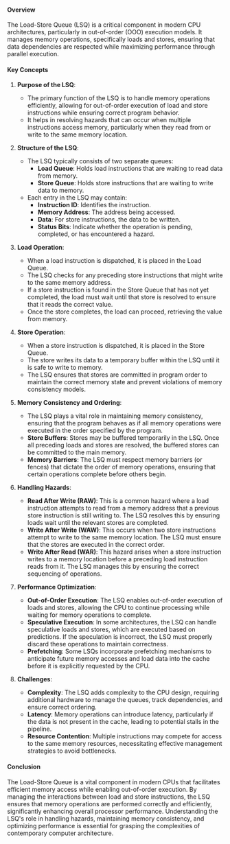 #### Overview

The Load-Store Queue (LSQ) is a critical component in modern CPU architectures, particularly in out-of-order (OOO) execution models. It manages memory operations, specifically loads and stores, ensuring that data dependencies are respected while maximizing performance through parallel execution.

#### Key Concepts

1. **Purpose of the LSQ**:
    
    - The primary function of the LSQ is to handle memory operations efficiently, allowing for out-of-order execution of load and store instructions while ensuring correct program behavior.
    - It helps in resolving hazards that can occur when multiple instructions access memory, particularly when they read from or write to the same memory location.
2. **Structure of the LSQ**:
    
    - The LSQ typically consists of two separate queues:
        - **Load Queue**: Holds load instructions that are waiting to read data from memory.
        - **Store Queue**: Holds store instructions that are waiting to write data to memory.
    - Each entry in the LSQ may contain:
        - **Instruction ID**: Identifies the instruction.
        - **Memory Address**: The address being accessed.
        - **Data**: For store instructions, the data to be written.
        - **Status Bits**: Indicate whether the operation is pending, completed, or has encountered a hazard.
3. **Load Operation**:
    
    - When a load instruction is dispatched, it is placed in the Load Queue.
    - The LSQ checks for any preceding store instructions that might write to the same memory address.
    - If a store instruction is found in the Store Queue that has not yet completed, the load must wait until that store is resolved to ensure that it reads the correct value.
    - Once the store completes, the load can proceed, retrieving the value from memory.
4. **Store Operation**:
    
    - When a store instruction is dispatched, it is placed in the Store Queue.
    - The store writes its data to a temporary buffer within the LSQ until it is safe to write to memory.
    - The LSQ ensures that stores are committed in program order to maintain the correct memory state and prevent violations of memory consistency models.
5. **Memory Consistency and Ordering**:
    
    - The LSQ plays a vital role in maintaining memory consistency, ensuring that the program behaves as if all memory operations were executed in the order specified by the program.
    - **Store Buffers**: Stores may be buffered temporarily in the LSQ. Once all preceding loads and stores are resolved, the buffered stores can be committed to the main memory.
    - **Memory Barriers**: The LSQ must respect memory barriers (or fences) that dictate the order of memory operations, ensuring that certain operations complete before others begin.
6. **Handling Hazards**:
    
    - **Read After Write (RAW)**: This is a common hazard where a load instruction attempts to read from a memory address that a previous store instruction is still writing to. The LSQ resolves this by ensuring loads wait until the relevant stores are completed.
    - **Write After Write (WAW)**: This occurs when two store instructions attempt to write to the same memory location. The LSQ must ensure that the stores are executed in the correct order.
    - **Write After Read (WAR)**: This hazard arises when a store instruction writes to a memory location before a preceding load instruction reads from it. The LSQ manages this by ensuring the correct sequencing of operations.
7. **Performance Optimization**:
    
    - **Out-of-Order Execution**: The LSQ enables out-of-order execution of loads and stores, allowing the CPU to continue processing while waiting for memory operations to complete.
    - **Speculative Execution**: In some architectures, the LSQ can handle speculative loads and stores, which are executed based on predictions. If the speculation is incorrect, the LSQ must properly discard these operations to maintain correctness.
    - **Prefetching**: Some LSQs incorporate prefetching mechanisms to anticipate future memory accesses and load data into the cache before it is explicitly requested by the CPU.
8. **Challenges**:
    
    - **Complexity**: The LSQ adds complexity to the CPU design, requiring additional hardware to manage the queues, track dependencies, and ensure correct ordering.
    - **Latency**: Memory operations can introduce latency, particularly if the data is not present in the cache, leading to potential stalls in the pipeline.
    - **Resource Contention**: Multiple instructions may compete for access to the same memory resources, necessitating effective management strategies to avoid bottlenecks.

#### Conclusion

The Load-Store Queue is a vital component in modern CPUs that facilitates efficient memory access while enabling out-of-order execution. By managing the interactions between load and store instructions, the LSQ ensures that memory operations are performed correctly and efficiently, significantly enhancing overall processor performance. Understanding the LSQ's role in handling hazards, maintaining memory consistency, and optimizing performance is essential for grasping the complexities of contemporary computer architecture.